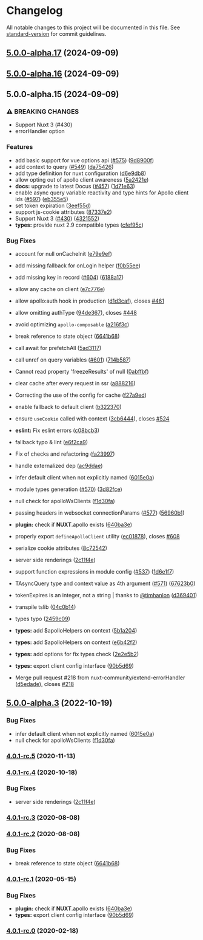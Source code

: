 # Changelog

All notable changes to this project will be documented in this file. See [standard-version](https://github.com/conventional-changelog/standard-version) for commit guidelines.

## [5.0.0-alpha.17](https://github.com/DavisPuciriuss/apollo/compare/v5.0.0-alpha.16...v5.0.0-alpha.17) (2024-09-09)

## [5.0.0-alpha.16](https://github.com/DavisPuciriuss/apollo/compare/v5.0.0-alpha.15...v5.0.0-alpha.16) (2024-09-09)

## 5.0.0-alpha.15 (2024-09-09)


### ⚠ BREAKING CHANGES

* Support Nuxt 3 (#430)
* errorHandler option

### Features

* add basic support for vue options api ([#575](https://github.com/nuxt-modules/apollo-module/issues/575)) ([9d8900f](https://github.com/nuxt-modules/apollo-module/commit/9d8900f59c1e14e2b6fa2f6b1d81da9241aaecd1))
* add context to query ([#549](https://github.com/nuxt-modules/apollo-module/issues/549)) ([da75426](https://github.com/nuxt-modules/apollo-module/commit/da75426df0fe77845c642d8d08fd53804be19357))
* add type definition for nuxt configuration ([d6e9db8](https://github.com/nuxt-modules/apollo-module/commit/d6e9db8ac9a8c57c2eda078aede914191c85a962))
* allow opting out of apollo client awareness ([5a2421e](https://github.com/nuxt-modules/apollo-module/commit/5a2421eabe2507515c6bf5582cbaf6bc45837ea8))
* **docs:** upgrade to latest Docus ([#457](https://github.com/nuxt-modules/apollo-module/issues/457)) ([1d71e63](https://github.com/nuxt-modules/apollo-module/commit/1d71e6361541fa422e6c9aab073c09b58b7c1adf))
* enable async query variable reactivity and type hints for Apollo client ids ([#597](https://github.com/nuxt-modules/apollo-module/issues/597)) ([eb355e5](https://github.com/nuxt-modules/apollo-module/commit/eb355e5401e575b7f9903fcf9c02359c7f76bd73))
* set token expiration ([3eef55d](https://github.com/nuxt-modules/apollo-module/commit/3eef55d933fb60bb9923084730d9ca678d29c890))
* support js-cookie attributes ([87337e2](https://github.com/nuxt-modules/apollo-module/commit/87337e247ed63c235fa1fea3961f5aadc7f2e511))
* Support Nuxt 3 ([#430](https://github.com/nuxt-modules/apollo-module/issues/430)) ([4321552](https://github.com/nuxt-modules/apollo-module/commit/43215521047ed4fe2dbe2c0160bdd10d97021db4))
* **types:** provide nuxt 2.9 compatible types ([cfef95c](https://github.com/nuxt-modules/apollo-module/commit/cfef95cb95f6ec2561d481126c9f6795aee450c8))


### Bug Fixes

* account for null onCacheInit ([e79e9ef](https://github.com/nuxt-modules/apollo-module/commit/e79e9ef216c87f181bc82a46e7d557a940285c31))
* add missing fallback for onLogin helper ([f0b55ee](https://github.com/nuxt-modules/apollo-module/commit/f0b55ee900274515c0a010db8f6cb19410c3dc91))
* add missing key in record ([#604](https://github.com/nuxt-modules/apollo-module/issues/604)) ([6188a17](https://github.com/nuxt-modules/apollo-module/commit/6188a17cfa7843f843f96a84949e053d8035c1d1))
* allow any cache on client ([e7c776e](https://github.com/nuxt-modules/apollo-module/commit/e7c776e9aa255859be4cd4c1806a57773f7a76fa))
* allow apollo:auth hook in production ([d1d3caf](https://github.com/nuxt-modules/apollo-module/commit/d1d3caf17595d7ddab6cad0425701f10af5d384a)), closes [#461](https://github.com/nuxt-modules/apollo-module/issues/461)
* allow omitting authType ([94de367](https://github.com/nuxt-modules/apollo-module/commit/94de367a60a6e8157306219388bf26b21738e57c)), closes [#448](https://github.com/nuxt-modules/apollo-module/issues/448)
* avoid optimizing `apollo-composable` ([a216f3c](https://github.com/nuxt-modules/apollo-module/commit/a216f3c7f717cd6b2d0ea0688cdb07381163abfe))
* break reference to state object ([6641b68](https://github.com/nuxt-modules/apollo-module/commit/6641b68628a4b5803a4da40f6e726dbd993d80a2))
* call await for prefetchAll ([5ad3117](https://github.com/nuxt-modules/apollo-module/commit/5ad31177dacc8ca243db9677d62fc48ff0214186))
* call unref on query variables ([#601](https://github.com/nuxt-modules/apollo-module/issues/601)) ([714b587](https://github.com/nuxt-modules/apollo-module/commit/714b587e810acf6e4aa7c84b5fafed2599f0ad07))
* Cannot read property 'freezeResults' of null ([0abffbf](https://github.com/nuxt-modules/apollo-module/commit/0abffbf765a525cc20e10f9179e7c18659ba7508))
* clear cache after every request in ssr ([a888216](https://github.com/nuxt-modules/apollo-module/commit/a8882162edbeaed9bdf8ca4db44b3d24e5a37f1d))
* Correcting the use of the config for cache ([f27a9ed](https://github.com/nuxt-modules/apollo-module/commit/f27a9ed13e8f4e17ead7d6f056ece4b69ce0e268))
* enable fallback to default client ([b322370](https://github.com/nuxt-modules/apollo-module/commit/b322370c6482c380fde44b523626fcd22e341afd))
* ensure `useCookie` called with context ([3cb6444](https://github.com/nuxt-modules/apollo-module/commit/3cb64446e990d62783b95f8eeb1864b4f6ca6a93)), closes [#524](https://github.com/nuxt-modules/apollo-module/issues/524)
* **eslint:** Fix eslint errors ([c08bcb3](https://github.com/nuxt-modules/apollo-module/commit/c08bcb331db4b776a7cbec32ee0a3f68b9068abf))
* fallback typo & lint ([e6f2ca9](https://github.com/nuxt-modules/apollo-module/commit/e6f2ca9b814d725233075d8079f37a81a79d4930))
* Fix of checks and refactoring ([fa23997](https://github.com/nuxt-modules/apollo-module/commit/fa239976b826f5657bc86ad976c7c8118ecf575d))
* handle externalized dep ([ac9ddae](https://github.com/nuxt-modules/apollo-module/commit/ac9ddaea1113dfaeb6d62fbb4226aeb25833a961))
* infer default client when not explicitly named ([6015e0a](https://github.com/nuxt-modules/apollo-module/commit/6015e0a6bbc8e0ea0f352727120608f1a6934de3))
* module types generation ([#570](https://github.com/nuxt-modules/apollo-module/issues/570)) ([3d82fce](https://github.com/nuxt-modules/apollo-module/commit/3d82fce50c9eccceb1ec5f4023779ef0391cac2d))
* null check for apolloWsClients ([f1d30fa](https://github.com/nuxt-modules/apollo-module/commit/f1d30faf370bb952908b4bcc2fb69f7c04e383ca))
* passing headers in websocket connectionParams ([#577](https://github.com/nuxt-modules/apollo-module/issues/577)) ([56960b1](https://github.com/nuxt-modules/apollo-module/commit/56960b1914ed1c362754f8c9844b7139d18db061))
* **plugin:** check if __NUXT__.apollo exists ([640ba3e](https://github.com/nuxt-modules/apollo-module/commit/640ba3e6e543e368cebbb0b707983e4e61856ba2))
* properly export `defineApolloClient` utility ([ec01878](https://github.com/nuxt-modules/apollo-module/commit/ec01878456d9a6fc06c074d7014b638a9530da8f)), closes [#608](https://github.com/nuxt-modules/apollo-module/issues/608)
* serialize cookie attributes ([8c72542](https://github.com/nuxt-modules/apollo-module/commit/8c72542b37cb086b66c32bd797fb8960b46bf928))
* server side renderings ([2c11f4e](https://github.com/nuxt-modules/apollo-module/commit/2c11f4ef38ca1ff0f4834f8ab932a4be751818a5))
* support function expressions in module config ([#537](https://github.com/nuxt-modules/apollo-module/issues/537)) ([1d6e1f7](https://github.com/nuxt-modules/apollo-module/commit/1d6e1f71164167ead8fac7778e2d80737275b48d))
* TAsyncQuery type and context value as 4th argument ([#571](https://github.com/nuxt-modules/apollo-module/issues/571)) ([67623b0](https://github.com/nuxt-modules/apollo-module/commit/67623b023530bcba6ed682d7bac185d98d10969f))
* tokenExpires is an integer, not a string | thanks to [@timhanlon](https://github.com/timhanlon) ([d369401](https://github.com/nuxt-modules/apollo-module/commit/d3694016ebe579e46ddcda0c4ddeafcdbe0bb302))
* transpile tslib ([04c0b14](https://github.com/nuxt-modules/apollo-module/commit/04c0b14922acdd6b629cf11990b38e29582cd626))
* types typo ([2459c09](https://github.com/nuxt-modules/apollo-module/commit/2459c09d51088c5cf1ee21ca76d0a7b3d6d5453b))
* **types:** add $apolloHelpers on context ([5b1a204](https://github.com/nuxt-modules/apollo-module/commit/5b1a20464f08e802ef46cbb2c43dfbde94f3de27))
* **types:** add $apolloHelpers on context ([e6b42f2](https://github.com/nuxt-modules/apollo-module/commit/e6b42f25beaff5875819cb3e0097087b52d12c9c))
* **types:** add options for fix types check ([2e2e5b2](https://github.com/nuxt-modules/apollo-module/commit/2e2e5b2c9eaa6fa017ebdb0458d2f4ac1803e9b0))
* **types:** export client config interface ([90b5d69](https://github.com/nuxt-modules/apollo-module/commit/90b5d6995b0c2cd581fff808efddc35f16f4e90c))


* Merge pull request #218 from nuxt-community/extend-errorHandler ([d5edade](https://github.com/nuxt-modules/apollo-module/commit/d5edadef4489aee6d48fcfede09ebf5188bfb673)), closes [#218](https://github.com/nuxt-modules/apollo-module/issues/218)

## [5.0.0-alpha.3](https://github.com/nuxt-modules/apollo-module/compare/v5.0.0-alpha.2...v5.0.0-alpha.3) (2022-10-19)


### Bug Fixes

* infer default client when not explicitly named ([6015e0a](https://github.com/nuxt-modules/apollo-module/commit/6015e0a6bbc8e0ea0f352727120608f1a6934de3))
* null check for apolloWsClients ([f1d30fa](https://github.com/nuxt-modules/apollo-module/commit/f1d30faf370bb952908b4bcc2fb69f7c04e383ca))

### [4.0.1-rc.5](https://github.com/nuxt-community/apollo-module/compare/v4.0.1-rc.4...v4.0.1-rc.5) (2020-11-13)

### [4.0.1-rc.4](https://github.com/nuxt-community/apollo-module/compare/v4.0.1-rc.3...v4.0.1-rc.4) (2020-10-18)


### Bug Fixes

* server side renderings ([2c11f4e](https://github.com/nuxt-community/apollo-module/commit/2c11f4ef38ca1ff0f4834f8ab932a4be751818a5))

### [4.0.1-rc.3](https://github.com/nuxt-community/apollo-module/compare/v4.0.1-rc.2...v4.0.1-rc.3) (2020-08-08)

### [4.0.1-rc.2](https://github.com/nuxt-community/apollo-module/compare/v4.0.1-rc.1...v4.0.1-rc.2) (2020-08-08)


### Bug Fixes

* break reference to state object ([6641b68](https://github.com/nuxt-community/apollo-module/commit/6641b68628a4b5803a4da40f6e726dbd993d80a2))

### [4.0.1-rc.1](https://github.com/nuxt-community/apollo-module/compare/v4.0.1-rc.0...v4.0.1-rc.1) (2020-05-15)


### Bug Fixes

* **plugin:** check if __NUXT__.apollo exists ([640ba3e](https://github.com/nuxt-community/apollo-module/commit/640ba3e6e543e368cebbb0b707983e4e61856ba2))
* **types:** export client config interface ([90b5d69](https://github.com/nuxt-community/apollo-module/commit/90b5d6995b0c2cd581fff808efddc35f16f4e90c))

### [4.0.1-rc.0](https://github.com/nuxt-community/apollo-module/compare/v4.0.0-rc.19...v4.0.1-rc.0) (2020-02-18)
